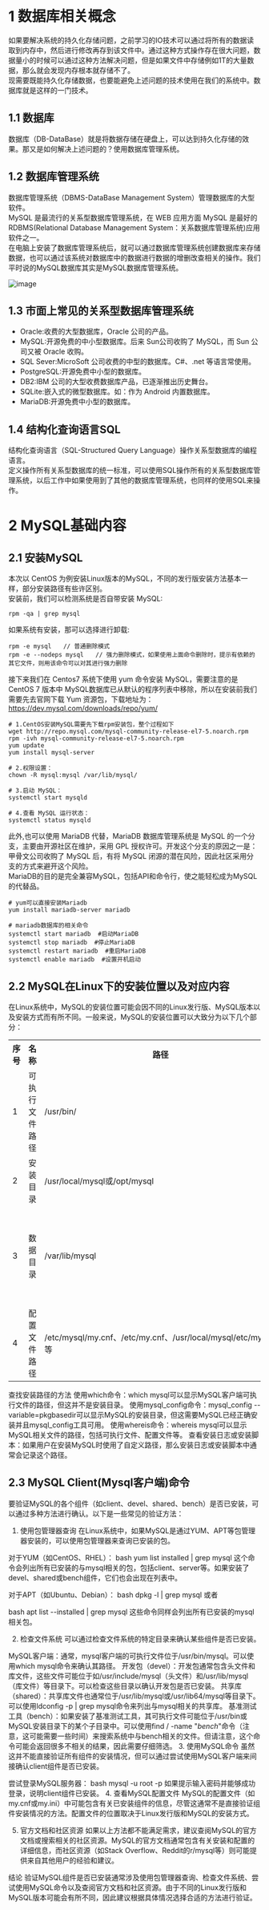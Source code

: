 <h1>1 数据库相关概念</h1>

如果要解决系统的持久化存储问题，之前学习的IO技术可以通过将所有的数据读取到内存中，然后进行修改再存到该文件中。通过这种方式操作存在很大问题，数据量小的时候可以通过这种方法解决问题，但是如果文件中存储例如1T的大量数据，那么就会发现内存根本就存储不了。<br>
现需要既能持久化存储数据，也要能避免上述问题的技术使用在我们的系统中。数据库就是这样的一门技术。<br>

<h2>1.1 数据库</h2>

数据库（DB-DataBase）就是将数据存储在硬盘上，可以达到持久化存储的效果。那又是如何解决上述问题的？使用数据库管理系统。

<h2>1.2 数据库管理系统</h2>

数据库管理系统（DBMS-DataBase Management System）管理数据库的大型软件。<br>
MySQL 是最流行的关系型数据库管理系统，在 WEB 应用方面 MySQL 是最好的 RDBMS(Relational Database Management System：关系数据库管理系统)应用软件之一。<br>
在电脑上安装了数据库管理系统后，就可以通过数据库管理系统创建数据库来存储数据，也可以通过该系统对数据库中的数据进行数据的增删改查相关的操作。我们平时说的MySQL数据库其实是MySQL数据库管理系统。<br>

![image](https://github.com/WarlockW/JAVA_Learning/assets/64346345/ad96fc62-389c-4759-b470-45963cafbd41)

<h2>1.3 市面上常见的关系型数据库管理系统</h2>

<ul>
  <li>Oracle:收费的大型数据库，Oracle 公司的产品。 </li>
  <li>MySQL:开源免费的中小型数据库。后来 Sun公司收购了 MySQL，而 Sun 公司又被 Oracle 收购。 </li>
  <li>SQL Sever:MicroSoft 公司收费的中型的数据库。C#、.net 等语言常使用。 </li>
  <li>PostgreSQL:开源免费中小型的数据库。 </li>
  <li>DB2:IBM 公司的大型收费数据库产品，已逐渐推出历史舞台。 </li>
  <li>SQLite:嵌入式的微型数据库。如：作为 Android 内置数据库。 </li>
  <li>MariaDB:开源免费中小型的数据库。 </li>
</ul>

<h2>1.4 结构化查询语言SQL</h2>

结构化查询语言（SQL-Structured Query Language）操作关系型数据库的编程语言。<br>
定义操作所有关系型数据库的统一标准，可以使用SQL操作所有的关系型数据库管理系统，以后工作中如果使用到了其他的数据库管理系统，也同样的使用SQL来操作。<br>

<h1>2 MySQL基础内容</h1>

<h2>2.1 安装MySQL</h2>
本次以 CentOS 为例安装Linux版本的MySQL，不同的发行版安装方法基本一样，部分安装路径有些许区别。<br>
安装前，我们可以检测系统是否自带安装 MySQL:<br>

```
rpm -qa | grep mysql
```

如果系统有安装，那可以选择进行卸载:<br>

```
rpm -e mysql　　// 普通删除模式
rpm -e --nodeps mysql　　// 强力删除模式，如果使用上面命令删除时，提示有依赖的其它文件，则用该命令可以对其进行强力删除
```

接下来我们在 Centos7 系统下使用 yum 命令安装 MySQL，需要注意的是 CentOS 7 版本中 MySQL数据库已从默认的程序列表中移除，所以在安装前我们需要先去官网下载 Yum 资源包，下载地址为：https://dev.mysql.com/downloads/repo/yum/ <br>

```
# 1.CentOS安装MySQL需要先下载rpm安装包，整个过程如下
wget http://repo.mysql.com/mysql-community-release-el7-5.noarch.rpm
rpm -ivh mysql-community-release-el7-5.noarch.rpm
yum update
yum install mysql-server

# 2.权限设置：
chown -R mysql:mysql /var/lib/mysql/

# 3.启动 MySQL：
systemctl start mysqld

# 4.查看 MySQL 运行状态：
systemctl status mysqld
```

此外,也可以使用 MariaDB 代替，MariaDB 数据库管理系统是 MySQL 的一个分支，主要由开源社区在维护，采用 GPL 授权许可。开发这个分支的原因之一是：甲骨文公司收购了 MySQL 后，有将 MySQL 闭源的潜在风险，因此社区采用分支的方式来避开这个风险。 <br>
MariaDB的目的是完全兼容MySQL，包括API和命令行，使之能轻松成为MySQL的代替品。 <br>

```
# yum可以直接安装Mariadb
yum install mariadb-server mariadb

# mariadb数据库的相关命令
systemctl start mariadb  #启动MariaDB
systemctl stop mariadb  #停止MariaDB
systemctl restart mariadb  #重启MariaDB
systemctl enable mariadb  #设置开机启动
```

<h2>2.2 MySQL在Linux下的安装位置以及对应内容</h2>

在Linux系统中，MySQL的安装位置可能会因不同的Linux发行版、MySQL版本以及安装方式而有所不同。一般来说，MySQL的安装位置可以大致分为以下几个部分：

<table>  
  <tr>  
    <th>序号</th>
    <th>名称</th>  
    <th>路径</th>
    <th>内容描述</th>  
  </tr>  
  <tr>  
    <td>1</td>
    <td>可执行文件路径</td> 
    <td>/usr/bin/</td>
    <td>MySQL可执行文件的链接位置</td>  
  </tr>  
  <tr>  
    <td>2</td>
    <td>安装目录</td> 
    <td>/usr/local/mysql或/opt/mysql</td>
    <td>MySQL安装路径</td>  
  </tr>  
  <tr>  
    <td>3</td>
    <td>数据目录</td> 
    <td>/var/lib/mysql</td>
    <td>MySQL服务器的所有数据库和表的数据文件，可在配置文件/etc/my.cnf文件中配置路径</td>  
  </tr> 
  <tr>  
    <td>4</td>
    <td>配置文件路径</td> 
    <td>/etc/mysql/my.cnf、/etc/my.cnf、/usr/local/mysql/etc/my.cnf等</td>
    <td>MySQL配置文件</td>  
  </tr> 
</table>

查找安装路径的方法
使用which命令：which mysql可以显示MySQL客户端可执行文件的路径，但这并不是安装目录。
使用mysql_config命令：mysql_config --variable=pkgbasedir可以显示MySQL的安装目录，但这需要MySQL已经正确安装并且mysql_config工具可用。
使用whereis命令：whereis mysql可以显示MySQL相关文件的路径，包括可执行文件、配置文件等。
查看安装日志或安装脚本：如果用户在安装MySQL时使用了自定义路径，那么安装日志或安装脚本中通常会记录这个路径。

<h2>2.3 MySQL Client(Mysql客户端)命令</h2>

要验证MySQL的各个组件（如client、devel、shared、bench）是否已安装，可以通过多种方法进行确认。以下是一些常见的验证方法：

1. 使用包管理器查询
在Linux系统中，如果MySQL是通过YUM、APT等包管理器安装的，可以使用包管理器来查询已安装的包。

对于YUM（如CentOS、RHEL）：
bash
yum list installed | grep mysql
这个命令会列出所有已安装的与mysql相关的包，包括client、server等。如果安装了devel、shared或bench组件，它们也会出现在列表中。

对于APT（如Ubuntu、Debian）：
bash
dpkg -l | grep mysql
或者

bash
apt list --installed | grep mysql
这些命令同样会列出所有已安装的mysql相关包。

2. 检查文件系统
可以通过检查文件系统的特定目录来确认某些组件是否已安装。

MySQL客户端：通常，mysql客户端的可执行文件位于/usr/bin/mysql。可以使用which mysql命令来确认其路径。
开发包（devel）：开发包通常包含头文件和库文件，这些文件可能位于如/usr/include/mysql（头文件）和/usr/lib/mysql（库文件）等目录下。可以检查这些目录以确认开发包是否已安装。
共享库（shared）：共享库文件也通常位于/usr/lib/mysql或/usr/lib64/mysql等目录下。可以使用ldconfig -p | grep mysql命令来列出与mysql相关的共享库。
基准测试工具（bench）：如果安装了基准测试工具，其可执行文件可能位于/usr/bin或MySQL安装目录下的某个子目录中。可以使用find / -name "*bench*"命令（注意，这可能需要一些时间）来搜索系统中与bench相关的文件。但请注意，这个命令可能会返回很多不相关的结果，因此需要仔细筛选。
3. 使用MySQL命令
虽然这并不能直接验证所有组件的安装情况，但可以通过尝试使用MySQL客户端来间接确认client组件是否已安装。

尝试登录MySQL服务器：
bash
mysql -u root -p
如果提示输入密码并能够成功登录，说明client组件已安装。
4. 查看MySQL配置文件
MySQL的配置文件（如my.cnf或my.ini）中可能包含有关已安装组件的信息，尽管这通常不是直接验证组件安装情况的方法。配置文件的位置取决于Linux发行版和MySQL的安装方式。

5. 官方文档和社区资源
如果以上方法都不能满足需求，建议查阅MySQL的官方文档或搜索相关的社区资源。MySQL的官方文档通常包含有关安装和配置的详细信息，而社区资源（如Stack Overflow、Reddit的r/mysql等）则可能提供来自其他用户的经验和建议。

结论
验证MySQL组件是否已安装通常涉及使用包管理器查询、检查文件系统、尝试使用MySQL命令以及查阅官方文档和社区资源。由于不同的Linux发行版和MySQL版本可能会有所不同，因此建议根据具体情况选择合适的方法进行验证。
